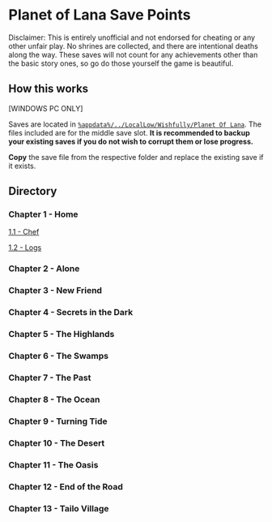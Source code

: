 # Planet of Lana Save Points
Disclaimer:
This is entirely unofficial and not endorsed for cheating or any other unfair play. No shrines are collected, and there are intentional deaths along the way. These saves will not count for any achievements other than the basic story ones, so go do those yourself the game is beautiful.

## How this works
[WINDOWS PC ONLY]

Saves are located in [`%appdata%/../LocalLow/Wishfully/Planet Of Lana`](%appdata%/../LocalLow/Wishfully/Planet%20Of%20Lana). The files included are for the middle save slot. **It is recommended to backup your existing saves if you do not wish to corrupt them or lose progress.**

**Copy** the save file from the respective folder and replace the existing save if it exists.

## Directory
### Chapter 1 - Home
[1.1 - Chef](./Chapters/1/1/)

[1.2 - Logs](./Chapters/1/2/)

### Chapter 2 - Alone
### Chapter 3 - New Friend
### Chapter 4 - Secrets in the Dark
### Chapter 5 - The Highlands
### Chapter 6 - The Swamps
### Chapter 7 - The Past
### Chapter 8 - The Ocean
### Chapter 9 - Turning Tide
### Chapter 10 - The Desert
### Chapter 11 - The Oasis
### Chapter 12 - End of the Road
### Chapter 13 - Tailo Village